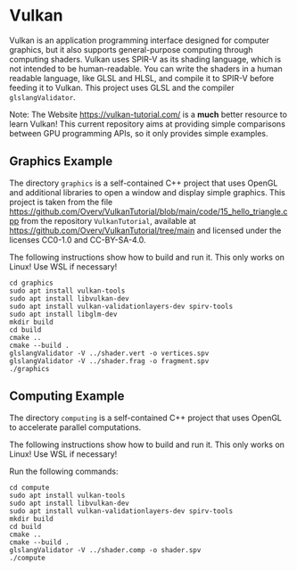 # Vulkan

Vulkan is an application programming interface designed for computer graphics, but it also supports
general-purpose computing through computing shaders. Vulkan uses SPIR-V as its shading language,
which is not intended to be human-readable. You can write the shaders in a human readable language,
like GLSL and HLSL, and compile it to SPIR-V before feeding it to Vulkan. This project uses GLSL
and the compiler `glslangValidator`.

Note: The Website https://vulkan-tutorial.com/ is a **much** better resource to learn Vulkan! This
current repository aims at providing simple comparisons between GPU programming APIs, so it only
provides simple examples.


## Graphics Example

The directory `graphics` is a self-contained C++ project that uses OpenGL and additional libraries
to open a window and display simple graphics. This project is taken from the file
https://github.com/Overv/VulkanTutorial/blob/main/code/15_hello_triangle.cpp from the repository
`VulkanTutorial`, available at https://github.com/Overv/VulkanTutorial/tree/main and licensed under
the licenses CC0-1.0 and CC-BY-SA-4.0.

The following instructions show how to build and run it. This only works on Linux! Use WSL if
necessary!

```
cd graphics
sudo apt install vulkan-tools
sudo apt install libvulkan-dev
sudo apt install vulkan-validationlayers-dev spirv-tools
sudo apt install libglm-dev
mkdir build
cd build
cmake ..
cmake --build .
glslangValidator -V ../shader.vert -o vertices.spv
glslangValidator -V ../shader.frag -o fragment.spv
./graphics
```


## Computing Example

The directory `computing` is a self-contained C++ project that uses OpenGL to accelerate parallel
computations.

The following instructions show how to build and run it. This only works on Linux! Use WSL if
necessary!

Run the following commands:

```
cd compute
sudo apt install vulkan-tools
sudo apt install libvulkan-dev
sudo apt install vulkan-validationlayers-dev spirv-tools
mkdir build
cd build
cmake ..
cmake --build .
glslangValidator -V ../shader.comp -o shader.spv
./compute
```

